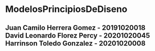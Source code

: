 # ModelosPrincipiosDeDiseno

<h2>
  Juan Camilo Herrera Gomez - 20191020018
  David Leonardo Florez Percy - 20201020045
  Harrinson Toledo Gonzalez - 20201020008
</h2>
